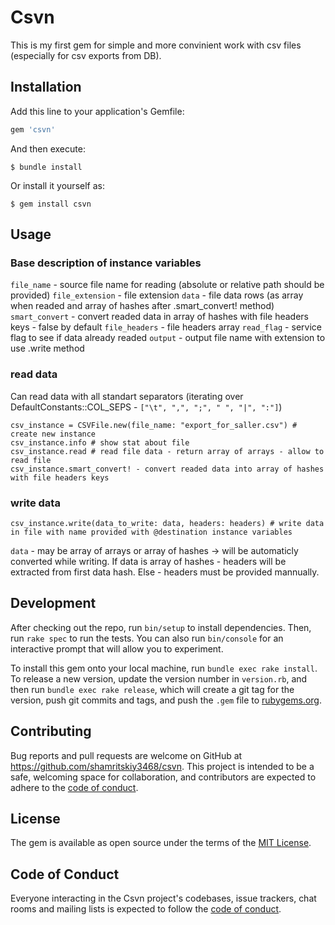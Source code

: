 # Csvn

This is my first gem for simple and more convinient work with csv files (especially for csv exports from DB). 

## Installation

Add this line to your application's Gemfile:

```ruby
gem 'csvn'
```

And then execute:

    $ bundle install

Or install it yourself as:

    $ gem install csvn

## Usage


### Base description of instance variables

`file_name` - source file name for reading (absolute or relative path should be provided)
`file_extension` - file extension
`data` - file data rows (as array when readed and array of hashes after .smart_convert! method)
`smart_convert` - convert readed data in array of hashes with file headers keys - false by default
`file_headers` - file headers array
`read_flag` - service flag to see if data already readed
`output` - output file name with extension to use .write method

### read data

Can read data with all standart separators (iterating over DefaultConstants::COL_SEPS - `["\t", ",", ";", " ", "|", ":"]`)

```
csv_instance = CSVFile.new(file_name: "export_for_saller.csv") # create new instance
csv_instance.info # show stat about file
csv_instance.read # read file data - return array of arrays - allow to read file 
csv_instance.smart_convert! - convert readed data into array of hashes with file headers keys
```

### write data

```
csv_instance.write(data_to_write: data, headers: headers) # write data in file with name provided with @destination instance variables
```

`data` - may be array of arrays or array of hashes -> will be automaticly converted while writing. If data is array of hashes - headers will be extracted from first data hash. Else - headers must be provided mannually.

## Development

After checking out the repo, run `bin/setup` to install dependencies. Then, run `rake spec` to run the tests. You can also run `bin/console` for an interactive prompt that will allow you to experiment.

To install this gem onto your local machine, run `bundle exec rake install`. To release a new version, update the version number in `version.rb`, and then run `bundle exec rake release`, which will create a git tag for the version, push git commits and tags, and push the `.gem` file to [rubygems.org](https://rubygems.org).

## Contributing

Bug reports and pull requests are welcome on GitHub at https://github.com/shamritskiy3468/csvn. This project is intended to be a safe, welcoming space for collaboration, and contributors are expected to adhere to the [code of conduct](https://github.com/shamritskiy3468/csvn/blob/master/CODE_OF_CONDUCT.md).

## License

The gem is available as open source under the terms of the [MIT License](https://opensource.org/licenses/MIT).

## Code of Conduct

Everyone interacting in the Csvn project's codebases, issue trackers, chat rooms and mailing lists is expected to follow the [code of conduct](https://github.com/shamritskiy3468/csvn/blob/master/CODE_OF_CONDUCT.md).
